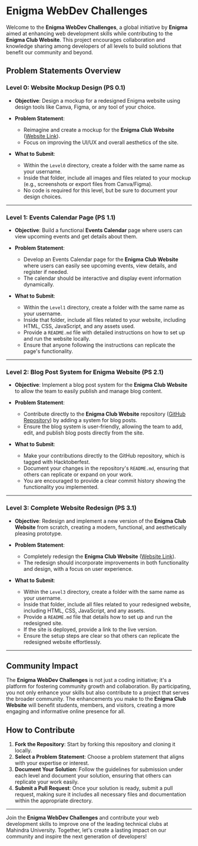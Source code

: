 # Enigma WebDev Challenges

Welcome to the **Enigma WebDev Challenges**, a global initiative by **Enigma** aimed at enhancing web development skills while contributing to the **Enigma Club Website**. This project encourages collaboration and knowledge sharing among developers of all levels to build solutions that benefit our community and beyond.

## Problem Statements Overview

### Level 0: Website Mockup Design (PS 0.1)

- **Objective**: Design a mockup for a redesigned Enigma website using design tools like Canva, Figma, or any tool of your choice.

- **Problem Statement**:
  - Reimagine and create a mockup for the **Enigma Club Website** ([Website Link](https://www.mu-enigma.org/)).
  - Focus on improving the UI/UX and overall aesthetics of the site.

- **What to Submit**:
  - Within the `Level0` directory, create a folder with the same name as your username.
  - Inside that folder, include all images and files related to your mockup (e.g., screenshots or export files from Canva/Figma).
  - No code is required for this level, but be sure to document your design choices.

---

### Level 1: Events Calendar Page (PS 1.1)

- **Objective**: Build a functional **Events Calendar** page where users can view upcoming events and get details about them.

- **Problem Statement**:
  - Develop an Events Calendar page for the **Enigma Club Website** where users can easily see upcoming events, view details, and register if needed.
  - The calendar should be interactive and display event information dynamically.

- **What to Submit**:
  - Within the `Level1` directory, create a folder with the same name as your username.
  - Inside that folder, include all files related to your website, including HTML, CSS, JavaScript, and any assets used.
  - Provide a `README.md` file with detailed instructions on how to set up and run the website locally.
  - Ensure that anyone following the instructions can replicate the page's functionality.

---

### Level 2: Blog Post System for Enigma Website (PS 2.1)

- **Objective**: Implement a blog post system for the **Enigma Club Website** to allow the team to easily publish and manage blog content.

- **Problem Statement**:
  - Contribute directly to the **Enigma Club Website** repository ([GitHub Repository](https://github.com/dipyamanroy/enigma-lander)) by adding a system for blog posts.
  - Ensure the blog system is user-friendly, allowing the team to add, edit, and publish blog posts directly from the site.

- **What to Submit**:
  - Make your contributions directly to the GitHub repository, which is tagged with Hacktoberfest.
  - Document your changes in the repository's `README.md`, ensuring that others can replicate or expand on your work.
  - You are encouraged to provide a clear commit history showing the functionality you implemented.

---

### Level 3: Complete Website Redesign (PS 3.1)

- **Objective**: Redesign and implement a new version of the **Enigma Club Website** from scratch, creating a modern, functional, and aesthetically pleasing prototype.

- **Problem Statement**:
  - Completely redesign the **Enigma Club Website** ([Website Link](https://www.mu-enigma.org/)).
  - The redesign should incorporate improvements in both functionality and design, with a focus on user experience.

- **What to Submit**:
  - Within the `Level3` directory, create a folder with the same name as your username.
  - Inside that folder, include all files related to your redesigned website, including HTML, CSS, JavaScript, and any assets.
  - Provide a `README.md` file that details how to set up and run the redesigned site.
  - If the site is deployed, provide a link to the live version.
  - Ensure the setup steps are clear so that others can replicate the redesigned website effortlessly.

---

## Community Impact

The **Enigma WebDev Challenges** is not just a coding initiative; it's a platform for fostering community growth and collaboration. By participating, you not only enhance your skills but also contribute to a project that serves the broader community. The enhancements you make to the **Enigma Club Website** will benefit students, members, and visitors, creating a more engaging and informative online presence for all.

## How to Contribute

1. **Fork the Repository**: Start by forking this repository and cloning it locally.
2. **Select a Problem Statement**: Choose a problem statement that aligns with your expertise or interest.
3. **Document Your Solution**: Follow the guidelines for submission under each level and document your solution, ensuring that others can replicate your work easily.
4. **Submit a Pull Request**: Once your solution is ready, submit a pull request, making sure it includes all necessary files and documentation within the appropriate directory.

---

Join the **Enigma WebDev Challenges** and contribute your web development skills to improve one of the leading technical clubs at Mahindra University. Together, let's create a lasting impact on our community and inspire the next generation of developers!
